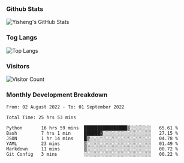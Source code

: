### Github Stats
![Yisheng's GitHub Stats](https://github-readme-stats.vercel.app/api?username=gongyisheng&count_private=true&show_icons=true)
### Tog Langs
![Top Langs](https://github-readme-stats.vercel.app/api/top-langs/?username=gongyisheng&layout=compact)
### Visitors
![Visitor Count](https://profile-counter.glitch.me/gongyisheng/count.svg)
### Monthly Development Breakdown
<!--START_SECTION:waka-->

```text
From: 02 August 2022 - To: 01 September 2022

Total Time: 25 hrs 53 mins

Python       16 hrs 59 mins  ████████████████▒░░░░░░░░   65.61 %
Bash         7 hrs 1 min     ██████▓░░░░░░░░░░░░░░░░░░   27.15 %
JSON         1 hr 14 mins    █▒░░░░░░░░░░░░░░░░░░░░░░░   04.78 %
YAML         23 mins         ▒░░░░░░░░░░░░░░░░░░░░░░░░   01.49 %
Markdown     11 mins         ▒░░░░░░░░░░░░░░░░░░░░░░░░   00.72 %
Git Config   3 mins          ░░░░░░░░░░░░░░░░░░░░░░░░░   00.22 %
```

<!--END_SECTION:waka-->
